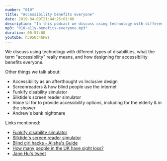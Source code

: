 ```yaml
---
number: "010"
title: "Accessibility benefits everyone"
date: 2019-04-09T21:44:25+01:00
description: "In this podcast we discuss using technology with different types of disabilities &amp; how designing for accessibility benefits everyone. We also talk about voice UI for the elderly, &amp; Andy has a terrible experience in a bank."
mp3: "010-a11y-benefits-everyone.mp3"
duration: 00:57:00
youtube: h395Uc4hPBs
---
```



We discuss using technology with different types of disabilities, what the term "accessibility" really means, and how designing for accessibility benefits everyone. 

Other things we talk about:

 - Accessibility as an afterthought vs Inclusive design
 - Screenreaders &amp; how blind people use the internet
 - Funkify disability simulator
 - Silktide's screen reader simulator
 - Voice UI for to provide accessibility options, including for the elderly &amp; in the shower
 - Andrew's bank nightmare


Links mentioned:

 - [Funkify disability simulator](https://www.funkify.org)
 - [Silktide's screen reader simulator](https://chrome.google.com/webstore/detail/silktide-screen-reader-si/okcpiimdfkpkjcbihbmhppldhiebhhaf)
 - [Blind girl hacks - Alisha's Guide](https://www.youtube.com/watch?v=dD9z7Covu0U)
 - [How many people in the UK have sight loss?](https://www.sightadvicefaq.org.uk/newly-diagnosed-registration/registering-sight-loss/statistics)
 - [Jane Hu's tweet](https://twitter.com/hujane/status/1089380484579127296)
